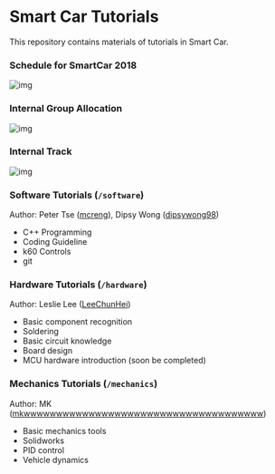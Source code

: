 # Smart Car Tutorials

This repository contains materials of tutorials in Smart Car. 

### Schedule for SmartCar 2018

![img](https://i.imgur.com/xMcTYU6.png)

### Internal Group Allocation

![img](https://i.imgur.com/AzEsp1l.png)

### Internal Track

![img](https://i.imgur.com/DYUUTja.png)

### Software Tutorials (`/software`)

Author: Peter Tse ([mcreng](http://www.github.com/mcreng)), Dipsy Wong ([dipsywong98](http://www.github.com/dipsywong98))

* C++ Programming
* Coding Guideline
* k60 Controls
* git

### Hardware Tutorials (`/hardware`)

Author: Leslie Lee ([LeeChunHei](http://www.github.com/LeeChunHei))

* Basic component recognition
* Soldering
* Basic circuit knowledge
* Board design
* MCU hardware introduction (soon be completed)

### Mechanics Tutorials (`/mechanics`)

Author: MK ([mkwwwwwwwwwwwwwwwwwwwwwwwwwwwwwwwwwwwww](https://github.com/mkwwwwwwwwwwwwwwwwwwwwwwwwwwwwwwwwwwwww))

* Basic mechanics tools
* Solidworks
* PID control
* Vehicle dynamics
